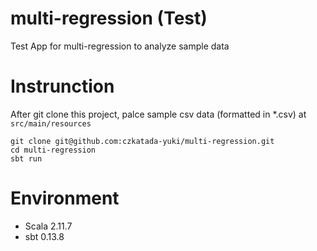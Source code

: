 # multi-regression (Test)
Test App for multi-regression to analyze sample data

# Instrunction
After git clone this project, palce sample csv data (formatted in *.csv) at ```src/main/resources```
```
git clone git@github.com:czkatada-yuki/multi-regression.git
cd multi-regression
sbt run
```


# Environment
* Scala 2.11.7
* sbt 0.13.8
